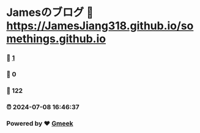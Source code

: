 # Jamesのブログ :link: https://JamesJiang318.github.io/somethings.github.io 
### :page_facing_up: [1](https://JamesJiang318.github.io/somethings.github.io/tag.html) 
### :speech_balloon: 0 
### :hibiscus: 122 
### :alarm_clock: 2024-07-08 16:46:37 
### Powered by :heart: [Gmeek](https://github.com/Meekdai/Gmeek)
